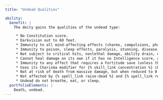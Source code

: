```yaml
---
title: "Undead Qualities"

ability:
  benefit: |
    The deity gains the qualities of the undead type:

     * No Constitution score.
     * Darkvision out to 60 feet.
     * Immunity to all mind-affecting effects (charms, compulsions, phantasms, patterns, and morale effects).
     * Immunity to poison, sleep effects, paralysis, stunning, disease, and death effects.
     * Not subject to critical hits, nonlethal damage, ability drain, or energy drain. Immune to damage to its physical ability scores (Strength, Dexterity, and Constitution), as well as to fatigue and exhaustion effects.
     * Cannot heal damage on its own if it has no Intelligence score, although it can be healed. Negative energy can heal undead creatures. The fast healing special quality works regardless of the creature's Intelligence score.
     * Immunity to any effect that requires a Fortitude save (unless the effect also works on objects or is harmless).
     * Uses its Charisma modifier for {% skill_link concentration %} checks.
     * Not at risk of death from massive damage, but when reduced to 0 hit points or less, it is immediately destroyed.
     * Not affected by {% spell_link raise-dead %} and {% spell_link reincarnate %} spells or abilities. {% spell_link resurrection %} and {% spell_link true-resurrection %} can affect undead creatures. These spells turn undead creatures back into the living creatures they were before becoming undead.
     * Undead do not breathe, eat, or sleep.
  portfolioElements: |
    Death, undead.
---
```

